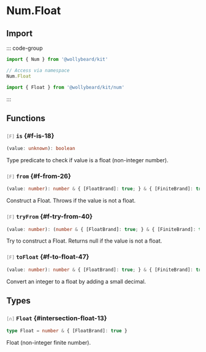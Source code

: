 # Num.Float

## Import

::: code-group

```typescript [Namespace]
import { Num } from '@wollybeard/kit'

// Access via namespace
Num.Float
```

```typescript [Barrel]
import { Float } from '@wollybeard/kit/num'
```

:::

## Functions

### <span style="opacity: 0.6; font-weight: normal; font-size: 0.85em;">`[F]`</span> `is`<SourceLink inline href="https://github.com/jasonkuhrt/kit/blob/main/./src/domains/num/float/float.ts#L18" /> {#f-is-18}

```typescript
(value: unknown): boolean
```

Type predicate to check if value is a float (non-integer number).

### <span style="opacity: 0.6; font-weight: normal; font-size: 0.85em;">`[F]`</span> `from`<SourceLink inline href="https://github.com/jasonkuhrt/kit/blob/main/./src/domains/num/float/float.ts#L26" /> {#f-from-26}

```typescript
(value: number): number & { [FloatBrand]: true; } & { [FiniteBrand]: true; }
```

Construct a Float. Throws if the value is not a float.

### <span style="opacity: 0.6; font-weight: normal; font-size: 0.85em;">`[F]`</span> `tryFrom`<SourceLink inline href="https://github.com/jasonkuhrt/kit/blob/main/./src/domains/num/float/float.ts#L40" /> {#f-try-from-40}

```typescript
(value: number): (number & { [FloatBrand]: true; } & { [FiniteBrand]: true; }) | null
```

Try to construct a Float. Returns null if the value is not a float.

### <span style="opacity: 0.6; font-weight: normal; font-size: 0.85em;">`[F]`</span> `toFloat`<SourceLink inline href="https://github.com/jasonkuhrt/kit/blob/main/./src/domains/num/float/float.ts#L47" /> {#f-to-float-47}

```typescript
(value: number): number & { [FloatBrand]: true; } & { [FiniteBrand]: true; }
```

Convert an integer to a float by adding a small decimal.

## Types

### <span style="opacity: 0.6; font-weight: normal; font-size: 0.85em;">`[∩]`</span> `Float`<SourceLink inline href="https://github.com/jasonkuhrt/kit/blob/main/./src/domains/num/float/float.ts#L13" /> {#intersection-float-13}

```typescript
type Float = number & { [FloatBrand]: true }
```

Float (non-integer finite number).
